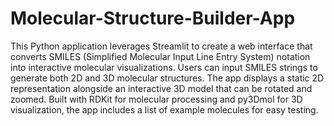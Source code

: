 # Molecular-Structure-Builder-App
This Python application leverages Streamlit to create a web interface that converts SMILES (Simplified Molecular Input Line Entry System) notation into interactive molecular visualizations. Users can input SMILES strings to generate both 2D and 3D molecular structures. The app displays a static 2D representation alongside an interactive 3D model that can be rotated and zoomed. Built with RDKit for molecular processing and py3Dmol for 3D visualization, the app includes a list of example molecules for easy testing.
